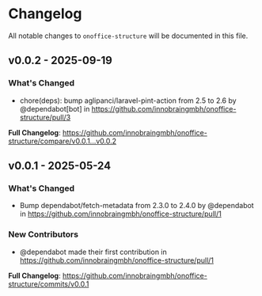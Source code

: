 # Changelog

All notable changes to `onoffice-structure` will be documented in this file.

## v0.0.2 - 2025-09-19

### What's Changed

* chore(deps): bump aglipanci/laravel-pint-action from 2.5 to 2.6 by @dependabot[bot] in https://github.com/innobraingmbh/onoffice-structure/pull/3

**Full Changelog**: https://github.com/innobraingmbh/onoffice-structure/compare/v0.0.1...v0.0.2

## v0.0.1 - 2025-05-24

### What's Changed

* Bump dependabot/fetch-metadata from 2.3.0 to 2.4.0 by @dependabot in https://github.com/innobraingmbh/onoffice-structure/pull/1

### New Contributors

* @dependabot made their first contribution in https://github.com/innobraingmbh/onoffice-structure/pull/1

**Full Changelog**: https://github.com/innobraingmbh/onoffice-structure/commits/v0.0.1
